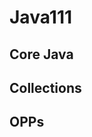 # Java111

Core Java
---------------------------
Collections
-------------------------------
OPPs
-----------------------------------------------------------
